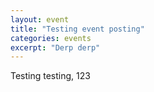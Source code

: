 ```yaml
---
layout: event
title: "Testing event posting"
categories: events
excerpt: "Derp derp"
---
```


Testing testing, 123
